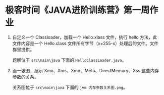 # 极客时间《JAVA进阶训练营》第一周作业

1. 自定义一个 Classloader，加载一个 Hello.xlass 文件，执行 hello 方法，此文件内容是一个 Hello.class 文件所有字节（x=255-x）处理后的文件。文件群里提供。

   题解位于 `src\main\java` 下面的 `HelloClassLoader.java`。

2. 画一张图，展示 Xmx、Xms、Xmn、Meta、DirectMemory、Xss 这些内存参数的关系。

   关系图位于 `src\main\java` 下面的 `jvm 内存参数关系图.png`。

